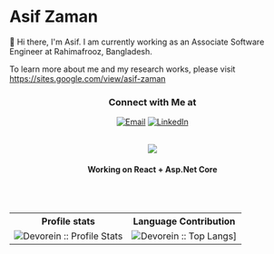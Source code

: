 # Asif Zaman
👋 Hi there, I'm Asif. I am currently working as an Associate Software Engineer at Rahimafrooz, Bangladesh.

To learn more about me and my research works, please visit https://sites.google.com/view/asif-zaman

<h3 align="center"> Connect with Me at </h3>
<p align="center">
<a href="mailto:eramasif16@gmail.com"><img alt="Email" src="https://img.shields.io/badge/Gmail-eramasif16@gmail.com-red?style=flat&logo=gmail"></a>
<a href="https://www.linkedin.com/in/asif-zaman-b9b881212/"><img alt="LinkedIn" src="https://img.shields.io/badge/LinkedIn-Asif Zaman-blue?style=flat&logo=linkedin"></a>
</p>

<br>
<div align="center">
<img  src="https://media4.giphy.com/media/RbDKaczqWovIugyJmW/giphy.gif?cid=ecf05e474icbn9jx7h8at2ycfg4tww2yo9weypzccguiq28n&ep=v1_gifs_search&rid=giphy.gif&ct=g?raw=true" data-hpc="true">
<h4>Working on React + Asp.Net Core</h4>
<br><br>
<p align="center">
   <table>
      <tr>
       <th>Profile stats </th>
       <th>Language Contribution</th>
     </tr>
      <tr>
       <td><img alt="Devorein :: Profile Stats" src="https://github-readme-stats.vercel.app/api?username=AsifZaman777&show_icons=true&theme=dark"> </td>
       <td><img alt="Devorein :: Top Langs]" src="https://github-readme-stats.vercel.app/api/top-langs/?username=AsifZaman777&langs_count=10&theme=tokyonight&layout=compact&hide=html"> </td>
     </tr>
   </table>
</p>
   
</div>






 
</p>
